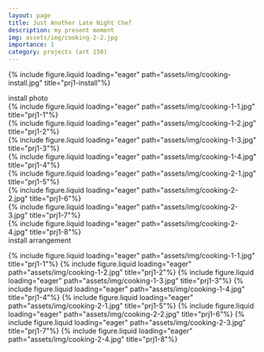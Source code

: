 ```yaml
---
layout: page
title: Just Another Late Night Chef
description: my present moment
img: assets/img/cooking-2-2.jpg
importance: 1
category: projects (art 150)
---
```


{% include figure.liquid loading="eager" path="assets/img/cooking-install.jpg" title="prj1-install"%}

<div class="caption">install photo</div>

<div class="row">
    <div class="col-sm mt-3 mt-md-0">
        {% include figure.liquid loading="eager" path="assets/img/cooking-1-1.jpg" title="prj1-1"%}
    </div>
    <div class="col-sm mt-3 mt-md-0">
        {% include figure.liquid loading="eager" path="assets/img/cooking-1-2.jpg" title="prj1-2"%}
    </div>
     <div class="col-sm mt-3 mt-md-0">
        {% include figure.liquid loading="eager" path="assets/img/cooking-1-3.jpg" title="prj1-3"%}
    </div>
     <div class="col-sm mt-3 mt-md-0">
        {% include figure.liquid loading="eager" path="assets/img/cooking-1-4.jpg" title="prj1-4"%}
    </div>
</div>
<div class="row">
    <div class="col-sm mt-3 mt-md-0">
        {% include figure.liquid loading="eager" path="assets/img/cooking-2-1.jpg" title="prj1-5"%}
    </div>
    <div class="col-sm mt-3 mt-md-0">
        {% include figure.liquid loading="eager" path="assets/img/cooking-2-2.jpg" title="prj1-6"%}
    </div>
     <div class="col-sm mt-3 mt-md-0">
        {% include figure.liquid loading="eager" path="assets/img/cooking-2-3.jpg" title="prj1-7"%}
    </div>
     <div class="col-sm mt-3 mt-md-0">
        {% include figure.liquid loading="eager" path="assets/img/cooking-2-4.jpg" title="prj1-8"%}
    </div>
</div>

<div class="caption">install arrangement</div>

{% include figure.liquid loading="eager" path="assets/img/cooking-1-1.jpg" title="prj1-1"%}
{% include figure.liquid loading="eager" path="assets/img/cooking-1-2.jpg" title="prj1-2"%}
{% include figure.liquid loading="eager" path="assets/img/cooking-1-3.jpg" title="prj1-3"%}
{% include figure.liquid loading="eager" path="assets/img/cooking-1-4.jpg" title="prj1-4"%}
{% include figure.liquid loading="eager" path="assets/img/cooking-2-1.jpg" title="prj1-5"%}
{% include figure.liquid loading="eager" path="assets/img/cooking-2-2.jpg" title="prj1-6"%}
{% include figure.liquid loading="eager" path="assets/img/cooking-2-3.jpg" title="prj1-7"%}
{% include figure.liquid loading="eager" path="assets/img/cooking-2-4.jpg" title="prj1-8"%}
